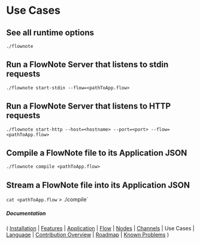 # Use Cases

## See all runtime options

`./flownote`

## Run a FlowNote Server that listens to stdin requests

`./flownote start-stdin --flow=<pathToApp.flow>`

## Run a FlowNote Server that listens to HTTP requests

`./flownote start-http --host=<hostname> --port=<port> --flow=<pathToApp.flow>`

## Compile a FlowNote file to its Application JSON 

`./flownote compile <pathToApp.flow>`

## Stream a FlowNote file into its Application JSON

`cat <pathToApp.flow` > ./compile`

##### Documentation

( 
[Installation](01-installation.md) | 
[Features](07-features.md) | 
[Application](02-application.md) | 
[Flow](03-flow.md) | 
[Nodes](04-nodes.md) | 
[Channels](05-channels.md) | 
Use Cases | 
[Language](08-language.md) | 
[Contribution Overview](09-contribution.md) | 
[Roadmap](10-roadmap.md) | 
[Known Problems](11-known-problems.md)
)